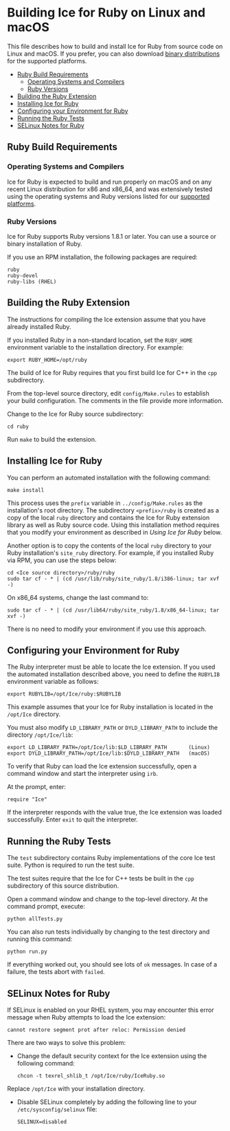 # Building Ice for Ruby on Linux and macOS

This file describes how to build and install Ice for Ruby from source code on
Linux and macOS. If you prefer, you can also download [binary distributions][1]
for the supported platforms.

* [Ruby Build Requirements](#ruby-build-requirements)
  * [Operating Systems and Compilers](#operating-systems-and-compilers)
  * [Ruby Versions](#ruby-versions)
* [Building the Ruby Extension](#building-the-ruby-extension)
* [Installing Ice for Ruby](#installing-ice-for-ruby)
* [Configuring your Environment for Ruby](#configuring-your-environment-for-ruby)
* [Running the Ruby Tests](#running-the-ruby-tests)
* [SELinux Notes for Ruby](#selinux-notes-for-ruby)

## Ruby Build Requirements

### Operating Systems and Compilers

Ice for Ruby is expected to build and run properly on macOS and on any recent
Linux distribution for x86 and x86_64, and was extensively tested using the
operating systems and Ruby versions listed for our [supported platforms][2].

### Ruby Versions

Ice for Ruby supports Ruby versions 1.8.1 or later. You can use a source or
binary installation of Ruby.

If you use an RPM installation, the following packages are required:
```
ruby
ruby-devel
ruby-libs (RHEL)
```

## Building the Ruby Extension

The instructions for compiling the Ice extension assume that you have already
installed Ruby.

If you installed Ruby in a non-standard location, set the `RUBY_HOME`
environment variable to the installation directory. For example:
```
export RUBY_HOME=/opt/ruby
````

The build of Ice for Ruby requires that you first build Ice for C++ in the
`cpp` subdirectory.

From the top-level source directory, edit `config/Make.rules` to establish your
build configuration. The comments in the file provide more information.

Change to the Ice for Ruby source subdirectory:
```
cd ruby
```

Run `make` to build the extension.

## Installing Ice for Ruby

You can perform an automated installation with the following command:
```
make install
```

This process uses the `prefix` variable in `../config/Make.rules` as the
installation's root directory. The subdirectory `<prefix>/ruby` is created as a
copy of the local `ruby` directory and contains the Ice for Ruby extension
library as well as Ruby source code. Using this installation method requires
that you modify your environment as described in *Using Ice for Ruby* below.

Another option is to copy the contents of the local `ruby` directory to your
Ruby installation's `site_ruby` directory. For example, if you installed Ruby
via RPM, you can use the steps below:
```
cd <Ice source directory>/ruby/ruby
sudo tar cf - * | (cd /usr/lib/ruby/site_ruby/1.8/i386-linux; tar xvf -)
```

On x86_64 systems, change the last command to:
```
sudo tar cf - * | (cd /usr/lib64/ruby/site_ruby/1.8/x86_64-linux; tar xvf -)
```

There is no need to modify your environment if you use this approach.

## Configuring your Environment for Ruby

The Ruby interpreter must be able to locate the Ice extension. If you used the
automated installation described above, you need to define the `RUBYLIB`
environment variable as follows:
```
export RUBYLIB=/opt/Ice/ruby:$RUBYLIB
```

This example assumes that your Ice for Ruby installation is located in the
`/opt/Ice` directory.

You must also modify `LD_LIBRARY_PATH` or `DYLD_LIBRARY_PATH` to include the
directory `/opt/Ice/lib`:
```
export LD_LIBRARY_PATH=/opt/Ice/lib:$LD_LIBRARY_PATH       (Linux)
export DYLD_LIBRARY_PATH=/opt/Ice/lib:$DYLD_LIBRARY_PATH   (macOS)
```

To verify that Ruby can load the Ice extension successfully, open a command
window and start the interpreter using `irb`.

At the prompt, enter:
```
require "Ice"
```

If the interpreter responds with the value true, the Ice extension was loaded
successfully. Enter `exit` to quit the interpreter.

## Running the Ruby Tests

The `test` subdirectory contains Ruby implementations of the core Ice test
suite. Python is required to run the test suite.

The test suites require that the Ice for C++ tests be built in the `cpp`
subdirectory of this source distribution.

Open a command window and change to the top-level directory. At the command
prompt, execute:
```
python allTests.py
```

You can also run tests individually by changing to the test directory and
running this command:
```
python run.py
```

If everything worked out, you should see lots of `ok` messages. In case of a
failure, the tests abort with `failed`.

## SELinux Notes for Ruby

If SELinux is enabled on your RHEL system, you may encounter this error message
when Ruby attempts to load the Ice extension:
```
cannot restore segment prot after reloc: Permission denied
```
There are two ways to solve this problem:

- Change the default security context for the Ice extension using the following
command:

    ```
    chcon -t texrel_shlib_t /opt/Ice/ruby/IceRuby.so
    ```

Replace `/opt/Ice` with your installation directory.

- Disable SELinux completely by adding the following line to your
`/etc/sysconfig/selinux` file:

    ```
    SELINUX=disabled
    ```

[1]: https://zeroc.com/distributions/ice
[2]: https://doc.zeroc.com/display/Rel/Supported+Platforms+for+Ice+3.7.3
